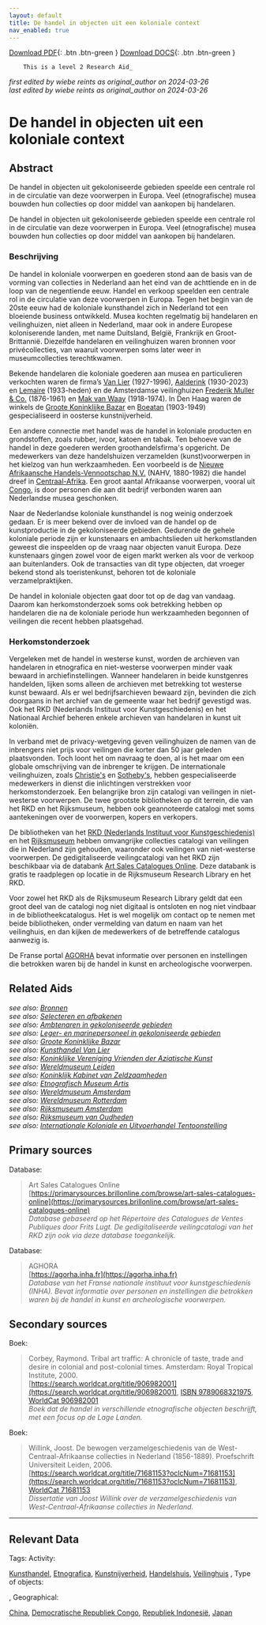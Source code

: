 ```yaml
---
layout: default
title: De handel in objecten uit een koloniale context
nav_enabled: true
--- 
```


[Download PDF](https://raw.githubusercontent.com/colonial-heritage/research-guides-dev/refs/heads/main/EXPORTS/PDF/niveau2/Dutch/Trade.pdf){: .btn .btn-green }   [Download DOCS](https://raw.githubusercontent.com/colonial-heritage/research-guides-dev/refs/heads/main/EXPORTS/DOCX/niveau2/Dutch/Trade.docx){: .btn .btn-green }


        This is a level 2 Research Aid_  
_first edited by wiebe reints as original_author on 2024-03-26_  
_last edited by wiebe reints as original_author on 2024-03-26_


# De handel in objecten uit een koloniale context


## Abstract

De handel in objecten uit gekoloniseerde gebieden speelde een centrale rol in de circulatie van deze voorwerpen in Europa. Veel (etnografische) musea bouwden hun collecties op door middel van aankopen bij handelaren.

De handel in objecten uit gekoloniseerde gebieden speelde een centrale rol in de circulatie van deze voorwerpen in Europa. Veel (etnografische) musea bouwden hun collecties op door middel van aankopen bij handelaren.

### Beschrijving

De handel in koloniale voorwerpen en goederen stond aan de basis van de vorming van collecties in Nederland aan het eind van de achttiende en in de loop van de negentiende eeuw. Handel en verkoop speelden een centrale rol in de circulatie van deze voorwerpen in Europa. Tegen het begin van de 20ste eeuw had de koloniale kunsthandel zich in Nederland tot een bloeiende business ontwikkeld. Musea kochten regelmatig bij handelaren en veilinghuizen, niet alleen in Nederland, maar ook in andere Europese koloniserende landen, met name Duitsland, België, Frankrijk en Groot-Brittannië. Diezelfde handelaren en veilinghuizen waren bronnen voor privécollecties, van waaruit voorwerpen soms later weer in museumcollecties terechtkwamen.

Bekende handelaren die koloniale goederen aan musea en particulieren verkochten waren de firma’s [Van Lier](https://app.colonialcollections.nl/nl/research-guide/https%3A%2F%2Fn2t%252Enet%2Fark%3A%2F27023%2Fb4671e55ad5cca627bb7f16983388b7f) (1927-1996), [Aalderink](https://data.rkd.nl/artists/437058) (1930-2023) en [Lemaire](https://data.rkd.nl/artists/446005) (1933-heden) en de Amsterdamse veilinghuizen [Frederik Muller & Co.](https://www.wikidata.org/entity/Q18821838) (1876-1961) en [Mak van Waay](https://www.wikidata.org/entity/Q73900989) (1918-1974). In Den Haag waren de winkels de [Groote Koninklijke Bazar](https://app.colonialcollections.nl/nl/research-guide/https%3A%2F%2Fn2t%252Enet%2Fark%3A%2F27023%2F05a5c7a799263dcf493f0a7bdc2f525a) en [Boeatan](https://www.wikidata.org/entity/Q101082502) (1903-1949) gespecialiseerd in oosterse kunstnijverheid.

Een andere connectie met handel was de handel in koloniale producten en grondstoffen, zoals rubber, ivoor, katoen en tabak. Ten behoeve van de handel in deze goederen werden groothandelsfirma's opgericht. De medewerkers van deze handelshuizen verzamelden (kunst)voorwerpen in het kielzog van hun werkzaamheden. Een voorbeeld is de [Nieuwe Afrikaansche Handels-Vennootschap N.V.](https://www.wikidata.org/entity/Q2543001) (NAHV, 1880-1982) die handel dreef in [Centraal-Afrika](https://sws.geonames.org/7729886). Een groot aantal Afrikaanse voorwerpen, vooral uit [Congo](https://sws.geonames.org/203312), is door personen die aan dit bedrijf verbonden waren aan Nederlandse musea geschonken.

Naar de Nederlandse koloniale kunsthandel is nog weinig onderzoek gedaan. Er is meer bekend over de invloed van de handel op de kunstproductie in de gekoloniseerde gebieden. Gedurende de gehele koloniale periode zijn er kunstenaars en ambachtslieden uit herkomstlanden geweest die inspeelden op de vraag naar objecten vanuit Europa. Deze kunstenaars gingen zowel voor de eigen markt werken als voor de verkoop aan buitenlanders. Ook de transacties van dit type objecten, dat vroeger bekend stond als toeristenkunst, behoren tot de koloniale verzamelpraktijken.

De handel in koloniale objecten gaat door tot op de dag van vandaag. Daarom kan herkomstonderzoek soms ook betrekking hebben op handelaren die na de koloniale periode hun werkzaamheden begonnen of veilingen die recent hebben plaatsgehad.

### Herkomstonderzoek

Vergeleken met de handel in westerse kunst, worden de archieven van handelaren in etnografica en niet-westerse voorwerpen minder vaak bewaard in archiefinstellingen. Wanneer handelaren in beide kunstgenres handelden, lijken soms alleen de archieven met betrekking tot westerse kunst bewaard. Als er wel bedrijfsarchieven bewaard zijn, bevinden die zich doorgaans in het archief van de gemeente waar het bedrijf gevestigd was. Ook het RKD (Nederlands Instituut voor Kunstgeschiedenis) en het Nationaal Archief beheren enkele archieven van handelaren in kunst uit koloniën.

In verband met de privacy-wetgeving geven veilinghuizen de namen van de inbrengers niet prijs voor veilingen die korter dan 50 jaar geleden plaatsvonden. Toch loont het om navraag te doen, al is het maar om een globale omschrijving van de inbrenger te krijgen. De internationale veilinghuizen, zoals [Christie's](https://www.christies.com/) en [Sotheby's](https://www.sothebys.com/en/), hebben gespecialiseerde medewerkers in dienst die inlichtingen verstrekken voor herkomstonderzoek. Een belangrijke bron zijn catalogi van veilingen in niet-westerse voorwerpen. De twee grootste bibliotheken op dit terrein, die van het RKD en het Rijksmuseum, hebben ook geannoteerde catalogi met soms aantekeningen over de voorwerpen, kopers en verkopers.

De bibliotheken van het [RKD (Nederlands Instituut voor Kunstgeschiedenis)](https://rkd.nl/nl/explore/library) en het [Rijksmuseum](https://library.rijksmuseum.nl/cgi-bin/koha/opac-main.pl) hebben omvangrijke collecties catalogi van veilingen die in Nederland zijn gehouden, waaronder ook veilingen van niet-westerse voorwerpen. De gedigitaliseerde veilingcatalogi van het RKD zijn beschikbaar via de databank [Art Sales Catalogues Online](https://primarysources.brillonline.com/browse/art-sales-catalogues-online). Deze databank is gratis te raadplegen op locatie in de Rijksmuseum Research Library en het RKD.

Voor zowel het RKD als de Rijksmuseum Research Library geldt dat een groot deel van de catalogi nog niet digitaal is ontsloten en nog niet vindbaar in de bibliotheekcatalogus. Het is wel mogelijk om contact op te nemen met beide bibliotheken, onder vermelding van datum en naam van het veilinghuis, en dan kijken de medewerkers of de betreffende catalogus aanwezig is.

De Franse portal [AGORHA](https://agorha.inha.fr) bevat informatie over personen en instellingen die betrokken waren bij de handel in kunst en archeologische voorwerpen.


## Related Aids

_see also: [Bronnen](niveau1/Dutch/Bronnen_20240425.yml)_  
_see also: [Selecteren en afbakenen](niveau1/Dutch/SelecterenEnAfbakenen_20240425.yml)_  
_see also: [Ambtenaren in gekoloniseerde gebieden](niveau2/Dutch/Ambtenaren_20240320.yml)_  
_see also: [Leger- en marinepersoneel in gekoloniseerde gebieden](niveau2/Dutch/LegerEnMarine_20240326.yml)_  
_see also: [Groote Koninklijke Bazar](niveau3/Dutch/KoninklijkeBazar_20240313.yml)_  
_see also: [Kunsthandel Van Lier](niveau3/Dutch/KunsthandelVanLier_20240313.yml)_  
_see also: [Koninklijke Vereniging Vrienden der Aziatische Kunst](niveau3/Dutch/KVVAK_20240312.yml)_  
_see also: [Wereldmuseum Leiden](niveau3/Dutch/WMLeiden_20240327.yml)_  
_see also: [Koninklijk Kabinet van Zeldzaamheden](niveau3/Dutch/KKZ_20240313.yml)_  
_see also: [Etnografisch Museum Artis](niveau3/Dutch/EMArtis_20240711.yml)_  
_see also: [Wereldmuseum Amsterdam](niveau3/Dutch/WMAmsterdam_20240711.yml)_  
_see also: [Wereldmuseum Rotterdam](niveau3/Dutch/WMRotterdam_20240822.yml)_  
_see also: [Rijksmuseum Amsterdam](niveau3/Dutch/RijksmuseumAmsterdam_20241006.yml)_  
_see also: [Rijksmuseum van Oudheden](niveau3/Dutch/RMO_20241106.yml)_  
_see also: [Internationale Koloniale en Uitvoerhandel Tentoonstelling](published/niveau3/Dutch/Wereldtentoonstelling1883_202550304.yml)_  

## Primary sources

Database:
  > Art Sales Catalogues Online  
> [https://primarysources.brillonline.com/browse/art-sales-catalogues-online](https://primarysources.brillonline.com/browse/art-sales-catalogues-online)  
> _Database gebaseerd op het Répertoire des Catalogues de Ventes Publiques door Frits Lugt. De gedigitaliseerde veilingcatalogi van het RKD zijn ook via deze database toegankelijk._  

Database:
  > AGHORA  
> [https://agorha.inha.fr](https://agorha.inha.fr)  
> _Database van het Franse nationale instituut voor kunstgeschiedenis (INHA). Bevat informatie over personen en instellingen die betrokken waren bij de handel in kunst en archeologische voorwerpen._  

## Secondary sources

Boek:
  > Corbey, Raymond. Tribal art traffic: A chronicle of taste, trade and desire in colonial and post-colonial times. Amsterdam: Royal Tropical Institute, 2000.  
> [https://search.worldcat.org/title/906982001](https://search.worldcat.org/title/906982001), [ISBN 9789068321975](https://isbnsearch.org/isbn/9789068321975), [WorldCat 906982001](https://search.worldcat.org/title/906982001)  
> _Boek dat de handel in verschillende etnografische objecten beschrijft, met een focus op de Lage Landen._  

Boek:
  > Willink, Joost. De bewogen verzamelgeschiedenis van de West-Centraal-Afrikaanse collecties in Nederland (1856-1889). Proefschrift Universiteit Leiden, 2006.  
> [https://search.worldcat.org/title/71681153?oclcNum=71681153](https://search.worldcat.org/title/71681153?oclcNum=71681153), [WorldCat 71681153](https://search.worldcat.org/title/71681153)  
> _Dissertatie van Joost Willink over de verzamelgeschiedenis van West-Centraal-Afrikaanse collecties in Nederland._  



---
## Relevant Data 
Tags:
  Activity:
  
[Kunsthandel](https://data.cultureelerfgoed.nl/term/id/cht/894a3834-2f95-4ed5-bf11-3f4170801bbf), [Etnografica](http://vocab.getty.edu/aat/300234108), [Kunstnijverheid](http://vocab.getty.edu/aat/300054168), [Handelshuis](http://vocab.getty.edu/aat/300417515), [Veilinghuis](http://vocab.getty.edu/aat/300417515)
,
  Type of objects:
  

,
  Geographical:
  
[China](http://vocab.getty.edu/aat/300417515), [Democratische Republiek Congo](https://sws.geonames.org/203312), [Republiek Indonesië](https://sws.geonames.org/1643084), [Japan](https://sws.geonames.org/1861060)

        